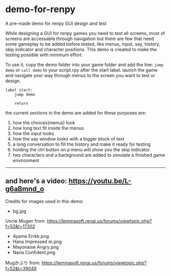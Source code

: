 # demo-for-renpy
A pre-made demo for renpy GUI design and test

While designing a GUI for renpy games you need to test all screens, most of screens are accessable through navigation but there are few that need some gameplay to be added before tested, like menus, input, say, history, skip indicator and character positions.
This demo is created to make the testing possible with minimum effort.

To use it, copy the demo folder into your game folder and add the line: `jump demo` or `call demo` to your script.rpy after the start label. launch the game and navigate your way through menus to the screen you want to test or design.
```
label start:
    jump demo

    return
```

the current sections in the demo are added for these purposes are:

1) how the choices(menus) look
2) how long text fit inside the menus
3) how the input looks
4) how the say window looks with a bigger block of text
5) a long conversation to fill the history and make it ready for testing
6) holding the ctrl button on a menu will show you the skip indicator
7) two characters and a background are added to simulate a finished game environment

---
and here's a video: https://youtu.be/L-g6aBmnd_o
---

Credits for images used in this demo:

- bg.jpg

Uncle Mugen from: https://lemmasoft.renai.us/forums/viewtopic.php?f=52&t=17302

- Ayame Errkk.png
- Hana Impressed m.png
- Mayonaise Angry.png
- Nana Confident.png

Mugかぶり from: https://lemmasoft.renai.us/forums/viewtopic.php?f=52&t=39049
